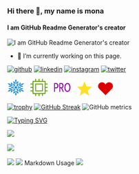 


### Hi there 👋, my name is mona
#### I am GitHub Readme Generator's creator
![I am GitHub Readme Generator's creator](https://images.app.goo.gl/8stCuff7XwqFcm6b7)





- 🔭 I’m currently working on this page. 


[<img src='https://cdn.jsdelivr.net/npm/simple-icons@3.0.1/icons/github.svg' alt='github' height='40'>](https://github.com/Monaneweir )  [<img src='https://cdn.jsdelivr.net/npm/simple-icons@3.0.1/icons/linkedin.svg' alt='linkedin' height='40'>](https://www.linkedin.com/in/https://www.linkedin.com/in/mona-neweir-ab5a08270/)  [<img src='https://cdn.jsdelivr.net/npm/simple-icons@3.0.1/icons/instagram.svg' alt='instagram' height='40'>](https://www.instagram.com/https://instagram.com/monaneweir?igshid=ZDdkNTZiNTM=/)  [<img src='https://cdn.jsdelivr.net/npm/simple-icons@3.0.1/icons/twitter.svg' alt='twitter' height='40'>](https://twitter.com/https://twitter.com/MonaNeweir?t=uIc-5QeAMIejHvjFQza45A&s=09)  

<a href='https://archiveprogram.github.com/'><img src='https://raw.githubusercontent.com/acervenky/animated-github-badges/master/assets/acbadge.gif' width='40' height='40'></a> <a href='https://docs.github.com/en/developers'><img src='https://raw.githubusercontent.com/acervenky/animated-github-badges/master/assets/devbadge.gif' width='40' height='40'></a> <a href='https://github.com/pricing'><img src='https://raw.githubusercontent.com/acervenky/animated-github-badges/master/assets/pro.gif' width='40' height='40'></a> <a href='https://stars.github.com/'><img src='https://raw.githubusercontent.com/acervenky/animated-github-badges/master/assets/starbadge.gif' width='35' height='35'></a> <a href='https://docs.github.com/en/github/supporting-the-open-source-community-with-github-sponsors'><img src='https://raw.githubusercontent.com/acervenky/animated-github-badges/master/assets/sponsorbadge.gif' width='35' height='35'></a> 

[![trophy](https://github-profile-trophy.vercel.app/?username=Monaneweir )](https://github.com/ryo-ma/github-profile-trophy)
[![GitHub Streak](https://github-readme-streak-stats.herokuapp.com?user=monamona212)](https://git.io/streak-stats)
![GitHub metrics](https://metrics.lecoq.io/Monaneweir )
  

[![Typing SVG](https://readme-typing-svg.herokuapp.com?font=Fira+Code&pause=1000&width=435&lines=The+five+boxing+wizards+jump+quickly)](https://git.io/typing-svg)

![](http://github-profile-summary-cards.vercel.app/api/cards/most-commit-language?username=vn7n24fzkq&theme=default)

![](http://github-profile-summary-cards.vercel.app/api/cards/productive-time?username=vn7n24fzkq&theme=default&utcOffset=8)

![](http://github-profile-summary-cards.vercel.app/api/cards/stats?username=vn7n24fzkq&theme=default)
![](http://github-profile-summary-cards.vercel.app/api/cards/repos-per-language?username=vn7n24fzkq&theme=default)
Markdown Usage
![](http://github-profile-summary-cards.vercel.app/api/cards/profile-details?username=vn7n24fzkq&theme=default)
